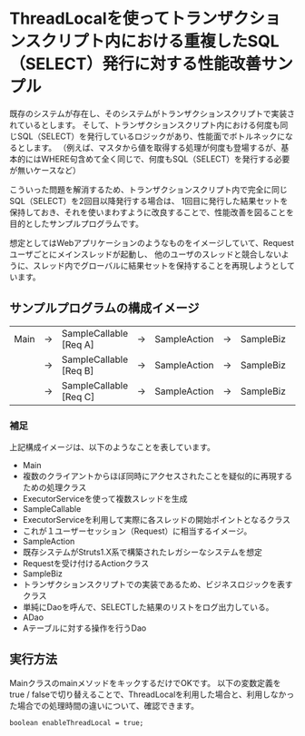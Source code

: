 # ThreadLocalを使ってトランザクションスクリプト内における重複したSQL（SELECT）発行に対する性能改善サンプル

既存のシステムが存在し、そのシステムがトランザクションスクリプトで実装されているとします。
そして、トランザクションスクリプト内における何度も同じSQL（SELECT）を発行しているロジックがあり、性能面でボトルネックになるとします。
（例えば、マスタから値を取得する処理が何度も登場するが、基本的にはWHERE句含めて全く同じで、何度もSQL（SELECT）を発行する必要が無いケースなど）

こういった問題を解消するため、トランザクションスクリプト内で完全に同じSQL（SELECT）を2回目以降発行する場合は、
1回目に発行した結果セットを保持しておき、それを使いまわすように改良することで、性能改善を図ることを目的としたサンプルプログラムです。

想定としてはWebアプリケーションのようなものをイメージしていて、Requestユーザごとにメインスレッドが起動し、
他のユーザのスレッドと競合しないように、スレッド内でグローバルに結果セットを保持することを再現しようとしています。

## サンプルプログラムの構成イメージ

| | | | | | | | | |
|:--|:--|:--|:--|:--|:--|:--|:--|:--|
|Main|→|SampleCallable [Req A]|→|SampleAction|→|SampleBiz|→|ADao|
| |→|SampleCallable [Req B]|→|SampleAction|→|SampleBiz|→|ADao|
| |→|SampleCallable [Req C]|→|SampleAction|→|SampleBiz|→|ADao|

### 補足

上記構成イメージは、以下のようなことを表しています。

- Main
 - 複数のクライアントからほぼ同時にアクセスされたことを疑似的に再現するための処理クラス
 - ExecutorServiceを使って複数スレッドを生成
- SampleCallable
 - ExecutorServiceを利用して実際に各スレッドの開始ポイントとなるクラス
 - これが１ユーザーセッション（Request）に相当するイメージ。
- SampleAction
 - 既存システムがStruts1.X系で構築されたレガシーなシステムを想定
 - Requestを受け付けるActionクラス
- SampleBiz
 - トランザクションスクリプトでの実装であるため、ビジネスロジックを表すクラス
 - 単純にDaoを呼んで、SELECTした結果のリストをログ出力している。
- ADao
 - Aテーブルに対する操作を行うDao

## 実行方法

MainクラスのmainメソッドをキックするだけでOKです。
以下の変数定義をtrue / falseで切り替えることで、ThreadLocalを利用した場合と、利用しなかった場合での処理時間の違いについて、確認できます。

`boolean enableThreadLocal = true;`
